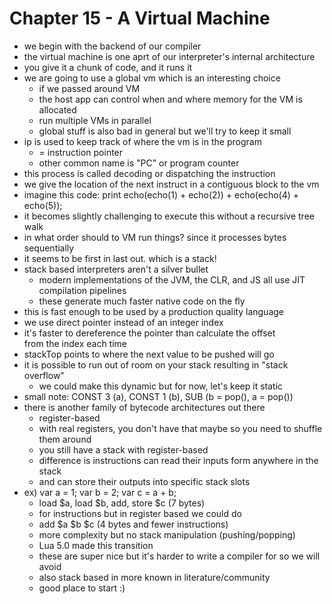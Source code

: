 # Chapter 15 - A Virtual Machine

- we begin with the backend of our compiler
- the virtual machine is one aprt of our interpreter's internal architecture
- you give it a chunk of code, and it runs it
- we are going to use a global vm which is an interesting choice
  - if we passed around VM
  - the host app can control when and where memory for the VM is allocated
  - run multiple VMs in parallel
  - global stuff is also bad in general but we'll try to keep it small
- ip is used to keep track of where the vm is in the program
  - = instruction pointer
  - other common name is "PC" or program counter
- this process is called decoding or dispatching the instruction
- we give the location of the next instruct in a contiguous block to the vm
- imagine this code: print echo(echo(1) + echo(2)) + echo(echo(4) + echo(5));
- it becomes slightly challenging to execute this without a recursive tree walk
- in what order should to VM run things? since it processes bytes sequentially
- it seems to be first in last out. which is a stack!
- stack based interpreters aren't a silver bullet
  - modern implementations of the JVM, the CLR, and JS all use JIT compilation pipelines
  - these generate much faster native code on the fly
- this is fast enough to be used by a production quality language
- we use direct pointer instead of an integer index
- it's faster to dereference the pointer than calculate the offset \
    from the index each time
- stackTop points to where the next value to be pushed will go
- it is possible to run out of room on your stack resulting in "stack overflow"
  - we could make this dynamic but for now, let's keep it static
- small note: CONST 3 (a), CONST 1 (b), SUB (b = pop(), a = pop())
- there is another family of bytecode architectures out there
  - register-based
  - with real registers, you don't have that maybe so you need to shuffle them around
  - you still have a stack with register-based
  - difference is instructions can read their inputs form anywhere in the stack
  - and can store their outputs into specific stack slots
- ex) var a = 1; var b = 2; var c = a + b;
  - load $a, load $b, add, store $c (7 bytes)
  - for instructions but in register based we could do
  - add $a $b $c (4 bytes and fewer instructions)
  - more complexity but no stack manipulation (pushing/popping)
  - Lua 5.0 made this transition
  - these are super nice but it's harder to write a compiler for so we will avoid
  - also stack based in more known in literature/community
  - good place to start :)
